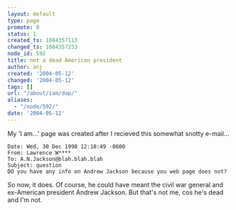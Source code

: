 ```yaml
---
layout: default
type: page
promote: 0
status: 1
created_ts: 1084357113
changed_ts: 1084357233
node_id: 592
title: not a dead American president
author: anj
created: '2004-05-12'
changed: '2004-05-12'
tags: []
url: "/about/iam/dap/"
aliases:
  - "/node/592/"
date: '2004-05-12'
---
```

My 'I am...' page was created after I recieved this somewhat snotty e-mail...

    Date: Wed, 30 Dec 1998 12:10:49 -0600
    From: Lawrence W****
    To: A.N.Jackson@blah.blah.blah
    Subject: question
    DO you have any info on Andrew Jackson because you web page does not?

So now, it does. Of course, he could have meant the civil war general and ex-American president Andrew Jackson. But that's not me, cos he's dead and I'm not. 
